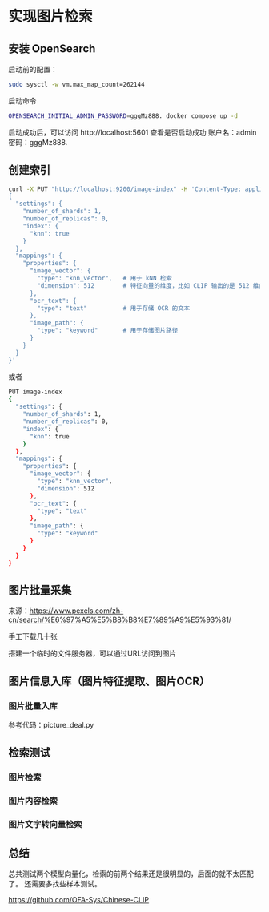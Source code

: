 
# 实现图片检索

## 安装 OpenSearch

启动前的配置：
```bash
sudo sysctl -w vm.max_map_count=262144
```

启动命令
```bash
OPENSEARCH_INITIAL_ADMIN_PASSWORD=gggMz888. docker compose up -d
```
启动成功后，可以访问 http://localhost:5601 查看是否启动成功
账户名：admin
密码：gggMz888.

## 创建索引

```bash
curl -X PUT "http://localhost:9200/image-index" -H 'Content-Type: application/json' -d'
{
  "settings": {
    "number_of_shards": 1,
    "number_of_replicas": 0,
    "index": {
      "knn": true
    }
  },
  "mappings": {
    "properties": {
      "image_vector": {
        "type": "knn_vector",   # 用于 kNN 检索
        "dimension": 512        # 特征向量的维度，比如 CLIP 输出的是 512 维向量
      },
      "ocr_text": {
        "type": "text"          # 用于存储 OCR 的文本
      },
      "image_path": {
        "type": "keyword"       # 用于存储图片路径
      }
    }
  }
}'
```
或者
```bash
PUT image-index
{
  "settings": {
    "number_of_shards": 1,
    "number_of_replicas": 0,
    "index": {
      "knn": true
    }
  },
  "mappings": {
    "properties": {
      "image_vector": {
        "type": "knn_vector", 
        "dimension": 512       
      },
      "ocr_text": {
        "type": "text"         
      },
      "image_path": {
        "type": "keyword"      
      }
    }
  }
}
```
## 图片批量采集
来源：https://www.pexels.com/zh-cn/search/%E6%97%A5%E5%B8%B8%E7%89%A9%E5%93%81/

手工下载几十张

搭建一个临时的文件服务器，可以通过URL访问到图片

## 图片信息入库（图片特征提取、图片OCR）

### 图片批量入库
参考代码：picture_deal.py

## 检索测试
### 图片检索

### 图片内容检索

### 图片文字转向量检索

## 总结
总共测试两个模型向量化，检索的前两个结果还是很明显的，后面的就不太匹配了。
还需要多找些样本测试。

https://github.com/OFA-Sys/Chinese-CLIP
